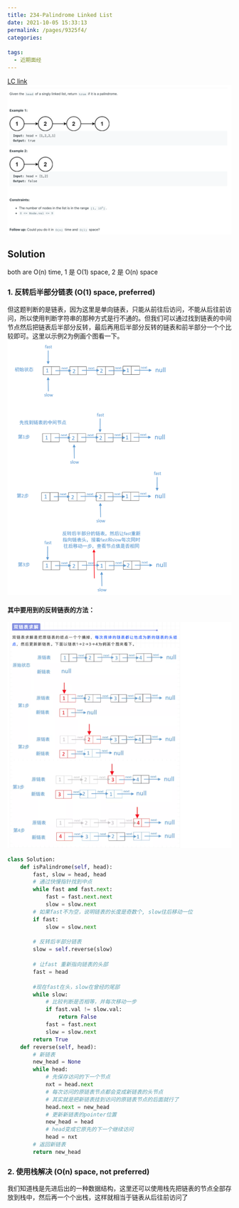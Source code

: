 ```yaml
---
title: 234-Palindrome Linked List
date: 2021-10-05 15:33:13
permalink: /pages/9325f4/
categories:
  
tags:
  - 近期面经
---
```

[LC link](https://leetcode.com/problems/palindrome-linked-list/)
![](https://raw.githubusercontent.com/emmableu/image/master/234-0.png)

## Solution
both are O(n) time, 1 是 O(1) space, 2 是 O(n) space
### 1. 反转后半部分链表 (O(1) space, preferred)
但这题判断的是链表，因为这里是单向链表，只能从前往后访问，不能从后往前访问，所以使用判断字符串的那种方式是行不通的。但我们可以通过找到链表的中间节点然后把链表后半部分反转，最后再用后半部分反转的链表和前半部分一个个比较即可。这里以示例2为例画个图看一下。
![](https://raw.githubusercontent.com/emmableu/image/master/234-1.png)

#### 其中要用到的反转链表的方法：
![](https://raw.githubusercontent.com/emmableu/image/master/234-2.png)

```python
class Solution:
    def isPalindrome(self, head):
        fast, slow = head, head
        # 通过快慢指针找到中点
        while fast and fast.next:
            fast = fast.next.next
            slow = slow.next
        # 如果fast不为空，说明链表的长度是奇数个, slow往后移动一位
        if fast:
            slow = slow.next
        
        # 反转后半部分链表
        slow = self.reverse(slow)
        
        # 让fast 重新指向链表的头部
        fast = head

        #现在fast在头，slow在曾经的尾部
        while slow:
            # 比较判断是否相等，并每次移动一步
            if fast.val != slow.val:
                return False
            fast = fast.next
            slow = slow.next
        return True
    def reverse(self, head):
        # 新链表
        new_head = None
        while head:
            # 先保存访问的下一个节点
            nxt = head.next
            # 每次访问的原链表节点都会变成新链表的头节点
            # 其实就是把新链表挂到访问的原链表节点的后面就行了
            head.next = new_head
            # 更新新链表的pointer位置
            new_head = head
            # head变成它原先的下一个继续访问
            head = nxt
        # 返回新链表
        return new_head
```

### 2. 使用栈解决 (O(n) space, not preferred)
我们知道栈是先进后出的一种数据结构，这里还可以使用栈先把链表的节点全部存放到栈中，然后再一个个出栈，这样就相当于链表从后往前访问了
